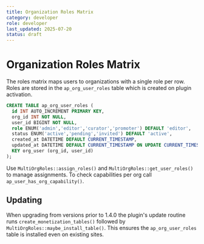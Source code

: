 ```yaml
---
title: Organization Roles Matrix
category: developer
role: developer
last_updated: 2025-07-20
status: draft
---
```

# Organization Roles Matrix

The roles matrix maps users to organizations with a single role per row. Roles are stored in the `ap_org_user_roles` table which is created on plugin activation.

```sql
CREATE TABLE ap_org_user_roles (
  id INT AUTO_INCREMENT PRIMARY KEY,
  org_id INT NOT NULL,
  user_id BIGINT NOT NULL,
  role ENUM('admin','editor','curator','promoter') DEFAULT 'editor',
  status ENUM('active','pending','invited') DEFAULT 'active',
  created_at DATETIME DEFAULT CURRENT_TIMESTAMP,
  updated_at DATETIME DEFAULT CURRENT_TIMESTAMP ON UPDATE CURRENT_TIMESTAMP,
  KEY org_user (org_id, user_id)
);
```

Use `MultiOrgRoles::assign_roles()` and `MultiOrgRoles::get_user_roles()` to manage assignments. To check capabilities per org call `ap_user_has_org_capability()`.

## Updating

When upgrading from versions prior to 1.4.0 the plugin's update routine runs `create_monetization_tables()` followed by `MultiOrgRoles::maybe_install_table()`. This ensures the `ap_org_user_roles` table is installed even on existing sites.